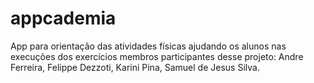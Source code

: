 # appcademia
App para orientação das atividades físicas ajudando os alunos nas execuções dos exercícios membros participantes desse projeto: Andre Ferreira, Felippe Dezzoti, Karini Pina, Samuel de Jesus Silva.
